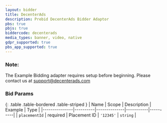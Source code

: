 ```yaml
---
layout: bidder
title: DecenterAds
description: Prebid DecenterAds Bidder Adaptor
pbs: true
pbjs: true
biddercode: decenterads
media_types: banner, video, native
gdpr_supported: true
pbs_app_supported: true
---
```


### Note:

The Example Bidding adapter requires setup before beginning. Please contact us at support@decenterads.com

### Bid Params

{: .table .table-bordered .table-striped }
| Name          | Scope    | Description  |  Example  | Type     |
|---------------|----------|--------------|-----------|----------|
| `placementId` | required | Placement ID | `'12345'` | `string` |
